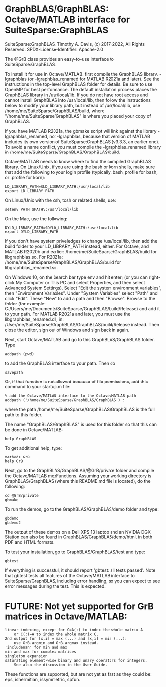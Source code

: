 # GraphBLAS/GraphBLAS: Octave/MATLAB interface for SuiteSparse:GraphBLAS

SuiteSparse:GraphBLAS, Timothy A. Davis, (c) 2017-2022, All Rights Reserved.
SPDX-License-Identifier: Apache-2.0

The @GrB class provides an easy-to-use interface to SuiteSparse:GraphBLAS.

To install it for use in Octave/MATLAB, first compile the GraphBLAS library,
-lgraphblas (or -lgraphblas_renamed for MATLAB R2021a and later).  See the
instructions in the top-level GraphBLAS folder for details.  Be sure to use
OpenMP for best performance.  The default installation process places the
GraphBLAS library in /usr/local/lib.  If you do not have root access and cannot
install GraphBLAS into /usr/local/lib, then follow the instructions below to
modify your library path, but instead of /usr/local/lib, use
/home/me/SuiteSparse/GraphBLAS/build, where "/home/me/SuiteSparse/GraphBLAS" is
where you placed your copy of GraphBLAS.

If you have MATLAB R2021a, the gbmake script will link against the library
-lgraphblas_renamed, not -lgraphblas, because that version of MATLAB includes
its own version of SuiteSparse:GraphBLAS (v3.3.3, an earlier one).  To avoid a
name conflict, you must compile the -lgraphblas_renamed library in
/home/me/SuiteSparse/GraphBLAS/GraphBLAS/build.

Octave/MATLAB needs to know where to find the compiled GraphBLAS library.  On
Linux/Unix, if you are using the bash or korn shells, make sure that add the
following to your login profile (typically .bash_profile for bash, or .profile
for korn):

    LD_LIBRARY_PATH=$LD_LIBRARY_PATH:/usr/local/lib
    export LD_LIBRARY_PATH

On Linux/Unix with the csh, tcsh or related shells, use:

    setenv PATH $PATH\:/usr/local/lib

On the Mac, use the following:

    DYLD_LIBRARY_PATH=$DYLD_LIBRARY_PATH:/usr/local/lib
    export DYLD_LIBRARY_PATH

If you don't have system priveledges to change /usr/local/lib, then add the
build folder to your LD_LIBRARY_PATH instead, either.  For Octave, and MATLAB
R2020b and earlier: /home/me/SuiteSparse/GraphBLAS/build for libgraphblas.so,
For R2021a:  /home/me/SuiteSparse/GraphBLAS/GraphBLAS/build for
libgraphblas_renamed.so.

On Windows 10, on the Search bar type env and hit enter; (or you can
right-click My Computer or This PC and select Properties, and then select
Advanced System Settings).  Select "Edit the system environment variables",
then "Environment Variables".  Under "System Variables" select "Path" and click
"Edit".  These "New" to add a path and then "Browse".  Browse to the folder
(for example: C:/Users/me/Documents/SuiteSparse/GraphBLAS/build/Release) and
add it to your path.  For MATLAB R2021a and later, you must use the
libgraphblas_renamed.dll, in:
/User/me/SuiteSparse/GraphBLAS/GraphBLAS/build/Release instead.  Then close the
editor, sign out of Windows and sign back in again.

Next, start Octave/MATLAB and go to this GraphBLAS/GraphBLAS folder.  Type

    addpath (pwd)

to add the GraphBLAS interface to your path.  Then do

    savepath

Or, if that function is not allowed because of file permissions, add this
command to your startup.m file:

    % add the Octave/MATLAB interface to the Octave/MATLAB path
    addpath ('/home/me/SuiteSparse/GraphBLAS/GraphBLAS') :

where the path /home/me/SuiteSparse/GraphBLAS/GraphBLAS is the full path to
this folder.

The name "GraphBLAS/GraphBLAS" is used for this folder so that this can be done
in Octave/MATLAB:

    help GraphBLAS

To get additional help, type:

    methods GrB
    help GrB

Next, go to the GraphBLAS/GraphBLAS/@GrB/private folder and compile the
Octave/MATLAB mexFunctions.  Assuming your working directory is
GraphBLAS/GraphBLAS (where this README.md file is located), do the following:

    cd @GrB/private
    gbmake

To run the demos, go to the GraphBLAS/GraphBLAS/demo folder and type:

    gbdemo
    gbdemo2

The output of these demos on a Dell XPS 13 laptop and an NVIDIA DGX Station can
also be found in GraphBLAS/GraphBLAS/demo/html, in both PDF and HTML formats.

To test your installation, go to GraphBLAS/GraphBLAS/test and type:

    gbtest

If everything is successful, it should report 'gbtest: all tests passed'.  Note
that gbtest tests all features of the Octave/MATLAB interface to
SuiteSparse/GraphBLAS, including error handling, so you can expect to see error
messages during the test.  This is expected.

# FUTURE: Not yet supported for GrB matrices in Octave/MATLAB:

    linear indexing, except for C=A(:) to index the whole matrix A
        or C(:)=A to index the whole matrix C.
    2nd output for [x,i] = max (...) and [x,i] = min (...):
        use GrB.argmin and GrB.argmax instead.
    'includenan' for min and max
    min and max for complex matrices
    singleton expansion
    saturating element-wise binary and unary operators for integers.
        See also the discussion in the User Guide.

These functions are supported, but are not yet as fast as they could be:
eps, ishermitian, issymmetric, spfun.

